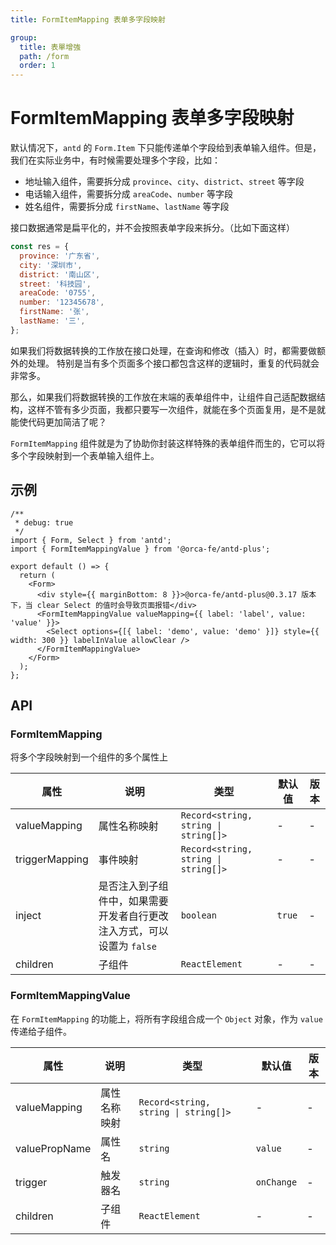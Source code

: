 ```yaml
---
title: FormItemMapping 表单多字段映射

group:
  title: 表單增強
  path: /form
  order: 1
---
```


# FormItemMapping 表单多字段映射

默认情况下，`antd` 的 `Form.Item` 下只能传递单个字段给到表单输入组件。但是，我们在实际业务中，有时候需要处理多个字段，比如：

- 地址输入组件，需要拆分成 `province`、`city`、`district`、`street` 等字段
- 电话输入组件，需要拆分成 `areaCode`、`number` 等字段
- 姓名组件，需要拆分成 `firstName`、`lastName` 等字段

接口数据通常是扁平化的，并不会按照表单字段来拆分。（比如下面这样）

```javascript | pure
const res = {
  province: '广东省',
  city: '深圳市',
  district: '南山区',
  street: '科技园',
  areaCode: '0755',
  number: '12345678',
  firstName: '张',
  lastName: '三',
};
```

如果我们将数据转换的工作放在接口处理，在查询和修改（插入）时，都需要做额外的处理。
特别是当有多个页面多个接口都包含这样的逻辑时，重复的代码就会非常多。

那么，如果我们将数据转换的工作放在末端的表单组件中，让组件自己适配数据结构，这样不管有多少页面，我都只要写一次组件，就能在多个页面复用，是不是就能使代码更加简洁了呢？

`FormItemMapping` 组件就是为了协助你封装这样特殊的表单组件而生的，它可以将多个字段映射到一个表单输入组件上。

## 示例

<code src="./demo/Demo1.tsx"></code>
<code src="./demo/Demo2.tsx"></code>

```tsx
/**
 * debug: true
 */
import { Form, Select } from 'antd';
import { FormItemMappingValue } from '@orca-fe/antd-plus';

export default () => {
  return (
    <Form>
      <div style={{ marginBottom: 8 }}>@orca-fe/antd-plus@0.3.17 版本下，当 clear Select 的值时会导致页面报错</div>
      <FormItemMappingValue valueMapping={{ label: 'label', value: 'value' }}>
        <Select options={[{ label: 'demo', value: 'demo' }]} style={{ width: 300 }} labelInValue allowClear />
      </FormItemMappingValue>
    </Form>
  );
};
```

## API

### FormItemMapping

将多个字段映射到一个组件的多个属性上

| 属性           | 说明                                                                   | 类型                                 | 默认值 | 版本 |
| -------------- | ---------------------------------------------------------------------- | ------------------------------------ | ------ | ---- |
| valueMapping   | 属性名称映射                                                           | `Record<string, string \| string[]>` | -      | -    |
| triggerMapping | 事件映射                                                               | `Record<string, string \| string[]>` | -      | -    |
| inject         | 是否注入到子组件中，如果需要开发者自行更改注入方式，可以设置为 `false` | `boolean`                            | `true` | -    |
| children       | 子组件                                                                 | `ReactElement`                       | -      | -    |

### FormItemMappingValue

在 `FormItemMapping` 的功能上，将所有字段组合成一个 `Object` 对象，作为 `value` 传递给子组件。

| 属性          | 说明         | 类型                                 | 默认值     | 版本 |
| ------------- | ------------ | ------------------------------------ | ---------- | ---- |
| valueMapping  | 属性名称映射 | `Record<string, string \| string[]>` | -          | -    |
| valuePropName | 属性名       | `string`                             | `value`    | -    |
| trigger       | 触发器名     | `string`                             | `onChange` | -    |
| children      | 子组件       | `ReactElement`                       | -          | -    |
